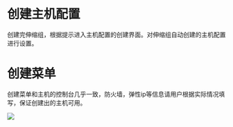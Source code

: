 # 创建主机配置

创建完伸缩组，根据提示进入主机配置的创建界面。对伸缩组自动创建的主机配置进行设置。

# 创建菜单

创建菜单和主机的控制台几乎一致，防火墙，弹性ip等信息请用户根据实际情况填写，保证创建出的主机可用。

![](http://uas-doc.cn-bj.ufileos.com/uas-config001.png)


